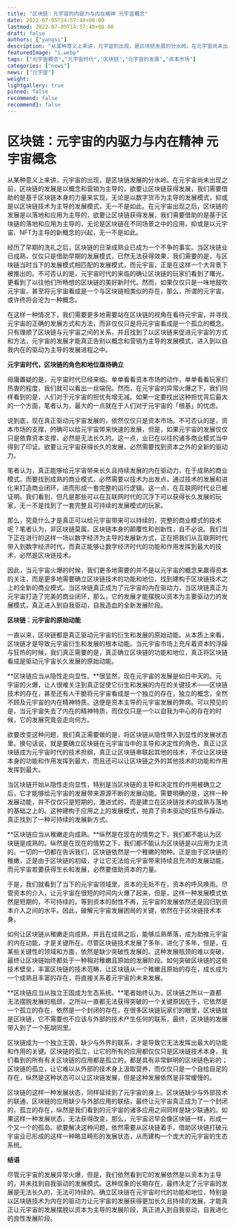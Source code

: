 ```yaml
---
title: "区块链：元宇宙的内驱力与内在精神 元宇宙概念"
date: 2022-07-05T14:57:40+08:00
lastmod: 2022-07-05T14:57:40+08:00
draft: false
authors: ["yangsi"]
description: "从某种意义上来讲，元宇宙的出现，是区块链发展的分水岭。在元宇宙尚未出现之前，区块链的发展是以概念和营销为主导的，欲要让区块链获得发展，我们需要借助的是基于区块链本身的力量来实现，无论是以数字货币为主导的发展模式，抑或是以区块链技术为主导的发展模式，无一不是如此。在元宇宙出现之后，区块链的发展是以落地和应用为主导的，欲要让区块链获得发展，我们需要借助的是基于区块链的落地和应用为主导的，无论是区块链在不同场景之中的应用，抑或是以元宇宙、NFT为主导的新概念的兴起，无一不是如此。"
featuredImage: "1.webp"
tags: ["元宇宙概念","元宇宙时代","区块链","元宇宙的发展","资本市场"]
categories: ["news"]
news: ["元宇宙"]
weight: 
lightgallery: true
pinned: false
recommend: false
recommend1: false
---
```


# 区块链：元宇宙的内驱力与内在精神 元宇宙概念

从某种意义上来讲，元宇宙的出现，是区块链发展的分水岭。在元宇宙尚未出现之前，区块链的发展是以概念和营销为主导的，欲要让区块链获得发展，我们需要借助的是基于区块链本身的力量来实现，无论是以数字货币为主导的发展模式，抑或是以区块链技术为主导的发展模式，无一不是如此。在元宇宙出现之后，区块链的发展是以落地和应用为主导的，欲要让区块链获得发展，我们需要借助的是基于区块链的落地和应用为主导的，无论是区块链在不同场景之中的应用，抑或是以元宇宙、NFT为主导的新概念的兴起，无一不是如此。

经历了早期的洗礼之后，区块链的日渐成熟业已成为一个不争的事实。当区块链业已成熟，仅仅只是借助早期的发展模式，已然无法获得效果，我们需要的是，与区块链当时当下的发展模式相匹配的发展模式，而元宇宙，正是在这样一个大背景下被推出的。不可否认的是，元宇宙时代的来临的确让区块链的玩家们看到了曙光，更看到了以往他们所畅想的区块链的美好新时代。然而，如果仅仅只是一味地鼓吹元宇宙，甚至将元宇宙看成是一个与区块链相类似的存在，那么，所谓的元宇宙，或许终将会沦为一种概念。

在这样一种情况下，我们需要更多地需要站在区块链的视角在看待元宇宙，并寻找元宇宙的正确的发展方式和方法，而非仅仅只是将元宇宙看成是一个孤立的概念。只有理顺了区块链与元宇宙之间的关系，并且找到了以区块链来促进元宇宙的方式和方法，元宇宙的发展才能真正告别以概念和营销为主导的发展模式，进入到以自我内在的驱动为主导的发展进程之中。

**元宇宙时代，区块链的角色和地位亟待确立**

毋庸置疑的是，元宇宙时代已经来临。单单看看资本市场的动作，单单看看玩家们热衷的程度，我们就可以看出一丝端倪。然而，在元宇宙的异常火爆之下，我们同样看到的是，人们对于元宇宙的担忧有增无减。如果一定要找出这种担忧背后最大的一个方面，笔者认为，最大的一点就在于人们对于元宇宙的「根基」的忧虑。

说到底，现在真正驱动元宇宙发展的，依然仅仅只是资本市场。不可否认的是，资本市场的支撑，的确可以给元宇宙带来快速的发展，但是，如果元宇宙的发展仅仅只是依靠资本支撑，必然是无法长久的。这一点，业已在以往的诸多商业模式当中得到了印证。欲要让元宇宙获得长久的发展，必然需要找到资本之外的全新的驱动力。

笔者认为，真正能够给元宇宙带来长久且持续发展的内在驱动力，在于成熟的商业模式。而要找到成熟的商业模式，必然需要以技术为出发点，通过技术的发展和进化来打造商业闭环，进而形成一套完整的运行逻辑。这一点，在互联网时代业已被证明。我们看到，但凡是那些可以在互联网时代的沉浮下可以获得长久发展的玩家，无一不是找到了一套完整且可持续的发展模式的玩家。

那么，究竟什么才是真正可以给元宇宙带来可以持续的，完整的商业模式的技术呢？笔者认为，非区块链莫属。区块链本身的颠覆性和创新性，自不必说。我们当下正在进行的这样一场以数字经济为主导的发展新方式，正在把我们从互联网时代带入到数字经济时代，而真正能够让数字经济时代的功能和作用发挥到最大的技术，必然是区块链技术。

因此，当元宇宙火爆的时候，我们更多地需要的并不是以元宇宙的概念来赢得资本的关注，而是更多地需要确立区块链技术的功能和地位，找到建构于区块链技术之上的全新的商业模式。当区块链真正成为了元宇宙的内在驱动力，当区块链真正为元宇宙打造了完美的商业闭环，那么，它的发展才能摆脱以资本为主要驱动力的发展模式，真正进入到自我驱动，自我造血的全新发展阶段。

**区块链：元宇宙的原始动能**

一直以来，区块链都是真正驱动元宇宙的衍生和发展的原始动能。从本质上来看，区块链才是导致元宇宙衍生和发展的根本动能。当元宇宙市场上充斥着资本的浮躁与狂热的时候，我们真正需要的是，真正确立区块链的功能和地位，真正将区块链看成是驱动元宇宙长久发展的原始动能。

**区块链应当从隐性走向显性。**很显然，现在元宇宙的发展是如日中天的。元宇宙的火爆，让人很难关注到真正促使它衍生和发展的内在的关键技术——区块链技术的存在，甚至还有人干脆将元宇宙看成是一个独立的存在，独立的概念，全然不顾及元宇宙的内在精神特质。这便是资本主导的元宇宙发展的弊病。可以预见的是，当元宇宙失去了内在的精神特质，而仅仅只是一个以自我为中心的存在的时候，它的发展究竟会走向何方。

欲要改变这种问题，我们真正需要做的是，将区块链从隐性带入到显性的发展状态里。换句话说，就是要确立区块链在元宇宙当中的主导和决定性的角色，真正让区块链成为元宇宙时代的技术担纲，真正让区块链串联起其他的技术，不仅让区块链本身的功能和作用发挥到最大，而且还可以让区块链之外的其他技术的功能和作用发挥到最大。

当区块链开始从隐性走向显性，特别是当区块链的主导和决定性的作用被确立之后，它才能够给元宇宙的发展带来源源不断的发展动能。需要明确的是，这样一种发展动能，并不仅仅只是短期的，激进式的，而是建立在区块链技术的成熟与落地的基础之上的。这种建构于应用之上的发展模式，抛弃了资本驱动的狂热与躁动，真正找到了一种可持续的发展新方式。

**区块链应当从稚嫩走向成熟。**纵然是在现在的情势之下，我们都不能认为区块链是成熟的。纵然是在现在的情势之下，我们都不能认为区块链是以应用为主流的。一切的一切都在告诉我们，区块链依然是一个稚嫩的物种。正是由于区块链的稚嫩，正是由于区块链的初级，才让它无法给元宇宙带来持续且充沛的发展动能，而元宇宙若要获得生长和发展，必然要借助资本的力量。

于是，我们就看到了当下的元宇宙领域里，资本的无处不在，资本的呼风唤雨。尽管资本的介入，让元宇宙在很短的时间内火爆了起来，但是，这样一种发展模式依然是短期的，不可持续的。等到资本的耐性不再，元宇宙的发展依然还是回归到资本介入之间的水平。因此，破解元宇宙发展困局的关键，依然在于区块链技术本身。

如何让区块链从稚嫩走向成熟，并且在成熟之后，能够瓜熟蒂落，成为助推元宇宙的内在动能，才是关键所在。尽管区块链技术发展了多年，进化了多年，但是，在某些关键性的领域和方面，依然是缺少突破性发展的。这种发展瓶颈的难以突破，最终让区块链始终都处于一种相对稚嫩且原始的发展阶段。如何突破区块链的这些技术壁垒，丰富区块链的技术范畴，让区块链从一个稚嫩且原始的存在，成长成为一个成熟且丰富的存在，将直接关系着元宇宙的未来发展。

**区块链应当从独立王国成为生态系统。**笔者始终认为，区块链之所以一直都无法摆脱发展的瓶颈，之所以一直都无法获得突破的一个关键原因在于，它依然是一个孤立的存在，依然是一个封闭的存在。在很多区块链玩家们的眼里，区块链就是区块链，它不需要也不应该与外部的技术产生任何的联系，最终，区块链的发展带入到了一个死胡同里。

区块链成为一个独立王国，缺少与外界的联系，才是导致它无法发挥出最大的功能和作用的关键。区块链的孤立，让它的所有的应用都仅仅只是区块链技术本身，我们看到的所有有关区块链的应用都是孤立的，都是具有非常鲜明的区块链色彩的；区块链的孤立，让它难以从外部的技术身上汲取营养，而仅仅只是一个自给自足的存在，纵然是这种状态可以让区块链发展，但是这种发展依然是非常缓慢的。

区块链的这样一种发展状态，同样延续到了元宇宙的身上。区块链缺少与外部技术的联通，区块链的应用缺少与外部应用的联结，最终让元宇宙真正成为了一个封闭的，孤立的存在，纵然是我们看到的元宇宙的诸多应用之间同样是缺少联通的。如果这样一种发展状态，无法获得改变，那么，元宇宙迟早会像区块链一样，形成一个又一个的孤岛。欲要解决这种问题，依然需要从区块链着手，借助区块链打破元宇宙业已形成的这样一种略显畸形的发展状态，从而建构一个庞大的元宇宙的生态系统。

**结语**

尽管元宇宙的发展异常火爆，但是，我们依然看到它的发展依然是以资本为主导的，并未找到自我驱动的发展模式。这种现象的长期存在，最终决定了元宇宙的发展是无法长久的，无法可持续的。确立区块链在元宇宙时代的功能和地位，特别是以区块链技术为内在的驱动力让元宇宙的发展获得更加长久且持续的发展，才能真正让元宇宙的发展摆脱以资本为主导的发展阶段，真正进入到自我驱动，自我进化的良性发展阶段。

